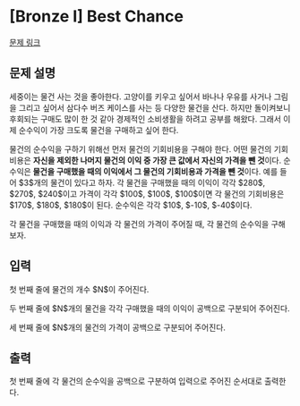 # [Bronze I] Best Chance

[문제 링크](https://www.acmicpc.net/problem/31800) 

## 문제 설명

<p>세중이는 물건 사는 것을 좋아한다. 고양이를 키우고 싶어서 바나나 우유를 사거나 그림을 그리고 싶어서 삼다수 버즈 케이스를 사는 등 다양한 물건을 산다. 하지만 돌이켜보니 후회되는 구매도 많이 한 것 같아 경제적인 소비생활을 하려고 공부를 해왔다. 그래서 이제 순수익이 가장 크도록 물건을 구매하고 싶어 한다.</p>

<p>물건의 순수익을 구하기 위해선 먼저 물건의 기회비용을 구해야 한다. 어떤 물건의 기회비용은 <strong>자신을 제외한 나머지 물건의 이익 중 가장 큰 값에서 자신의 가격을 뺀 것</strong>이다. 순수익은<strong> 물건을 구매했을 때의 이익에서 그 물건의 기회비용과 가격을 뺀 것</strong>이다. 예를 들어 $3$개의 물건이 있다고 하자. 각 물건을 구매했을 때의 이익이 각각 $280$, $270$, $240$이고 가격이 각각 $100$, $100$, $100$이면 각 물건의 기회비용은 $170$, $180$, $180$이 된다. 순수익은 각각 $10$, $-10$, $-40$이다.</p>

<p>각 물건을 구매했을 때의 이익과 각 물건의 가격이 주어질 때, 각 물건의 순수익을 구해보자.</p>

## 입력 

 <p>첫 번째 줄에 물건의 개수 $N$이 주어진다.</p>

<p>두 번째 줄에 $N$개의 물건을 각각 구매했을 때의 이익이 공백으로 구분되어 주어진다.</p>

<p>세 번째 줄에 $N$개의 물건의 가격이 공백으로 구분되어 주어진다.</p>

## 출력 

 <p>첫 번째 줄에 각 물건의 순수익을 공백으로 구분하여 입력으로 주어진 순서대로 출력한다.</p>

